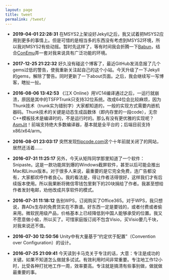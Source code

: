 ```yaml
---
layout: page
title: tweet
permalink: /tweet/
---
```


* **2019-04-01 22:28:31** 在MSYS2上架设好Jekyll之后，我又试着把MSYS2应用到更多的事情上。但是可惜的是相当多的东西没有考虑到MSYS2环境，所以我对MSYS2有些动摇。暂时先这样了，等有时间我会折腾一下[Babun](https://babun.github.io)，结合[ConEmu](https://conemu.github.io)弄一套对我来说具有广泛功能的环境。

* **2017-12-25 21:22:32** 好久没有碰这个博客了，最近GitHub发消息报了几个gems过低的警告，使我重新关注起自己的这个小站。今天升级了一下Jekyll的gems，解除了警告。同时更新了一下about页面。之后，我会继续写一写博客，瞎扯一扯。

* **2016-08-06 13:42:53** 《江X Online》用VC14编译通过之后，一运行就崩溃，原因是其中的TSFPTrunk只支持32位系统。改成64位会比较麻烦，因为Thunk技术（trunk实为错别字）大家都知道的，一般的实现方式需要内嵌机器码。Thunk技术的关键是动态生成函数体（即内存里的一段code），无奈C++模板技术是编译时的，不是运行时的。那么有没有更优雅的实现呢？[AsmJit](https://github.com/asmjit/asmjit)！前端支持绝大多数编译器，基本就是全平台的；后端目前支持x86/x64/arm。

* **2016-08-01 23:03:17** 突然发现[flipcode.com](http://flipcode.com)这个十年前就关闭了的网站，居然还活着……

* **2016-07-31 11:25:17** 另外，今天从矩阵同学那里知道了一个软件：Snipaste。这是一款功能屌到爆的Windows截屏软件，甚至以后可能会推出Mac和Linux版本。对于很多人来说，最重要的是它完全免费，连广告都没有，大家都欢呼作者良心。我的看法是，得让作者活得很好，这样我们才有后续版本使用。所以我果断将微信零钱包里剩下的20块捐给了作者。我甚至想给作者发封电邮，劝他改成共享软件的模式。

* **2016-07-31 11:18:12** 告别WPS，订阅购买了Office365。对于WPS，我只想说，靠ADs生存的免费货实在不靠谱。好东西一定是要钱的，或者付费或者偷来用。微软民用级产品，价格基本上已经降低到中国人能够承受的位置。我又不愿意做小偷，所以买了。可惜家庭版订阅不包含Visio，买Visio要几千块，对我来说还不值。

* **2016-07-30 12:50:56** Unity中有大量基于“约定优于配置”（Convention over Configuration）的设计。

* **2016-07-25 21:09:41** 今天读到卡马克关于专注的话，大意：专注是成功的关键。如果不知道怎么做就多试试。有效利用时间非常重要。专注地工作12小时，比受各种打扰地工作一周，效率要高。专注就是搞清有些事别做，做就做最重要的事。
